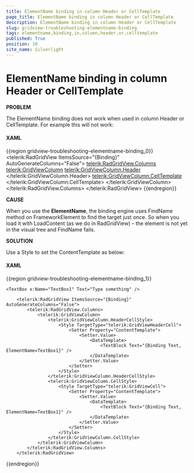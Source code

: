 ```yaml
---
title: ElementName binding in column Header or CellTemplate
page_title: ElementName binding in column Header or CellTemplate
description: ElementName binding in column Header or CellTemplate
slug: gridview-troubleshooting-elementname-binding
tags: elementname,binding,in,column,header,or,celltemplate
published: True
position: 10
site_name: Silverlight
---
```


# ElementName binding in column Header or CellTemplate

__PROBLEM__

The ElementName binding does not work when used in column Header or CellTemplate. For example this will not work:

#### __XAML__


{{region gridview-troubleshooting-elementname-binding_0}}
	<TextBox x:Name="TextBox1" Text="Type something" />
	    <telerik:RadGridView ItemsSource="{Binding}" AutoGenerateColumns="False">
	        <telerik:RadGridView.Columns>
	            <telerik:GridViewColumn>
	                <telerik:GridViewColumn.Header>
	                    <TextBlock Text="{Binding Text, ElementName=TextBox1}" />
	                </telerik:GridViewColumn.Header>
	                <telerik:GridViewColumn.CellTemplate>
	                    <DataTemplate>
	                        <TextBlock Text="{Binding Text, ElementName=TextBox1}" />
	                    </DataTemplate>
	                </telerik:GridViewColumn.CellTemplate>
	            </telerik:GridViewColumn>
	        </telerik:RadGridView.Columns>
	    </telerik:RadGridView>
{{endregion}}

__CAUSE__

When you use the __ElementName__, the binding engine uses FindName method on FrameworkElement to find the target just once.
So when you load it with LoadContent (as we do in RadGridView) – the element is not yet in the visual tree and FindName fails.

__SOLUTION__

Use a Style to set the ContentTemplate as below:

#### __XAML__

{{region gridview-troubleshooting-elementname-binding_1}}

	<TextBox x:Name="TextBox1" Text="Type something" />
	
	    <telerik:RadGridView ItemsSource="{Binding}" AutoGenerateColumns="False">
	        <telerik:RadGridView.Columns>
	            <telerik:GridViewColumn>
	                <telerik:GridViewColumn.HeaderCellStyle>
	                    <Style TargetType="telerik:GridViewHeaderCell">
	                        <Setter Property="ContentTemplate">
	                            <Setter.Value>
	                                <DataTemplate>
	                                    <TextBlock Text="{Binding Text, ElementName=TextBox1}" />
	                                </DataTemplate>
	                            </Setter.Value>
	                        </Setter>
	                    </Style>
	                </telerik:GridViewColumn.HeaderCellStyle>
	                <telerik:GridViewColumn.CellStyle>
	                    <Style TargetType="telerik:GridViewCell">
	                        <Setter Property="ContentTemplate">
	                            <Setter.Value>
	                                <DataTemplate>
	                                    <TextBlock Text="{Binding Text, ElementName=TextBox1}" />
	                                </DataTemplate>
	                            </Setter.Value>
	                        </Setter>
	                    </Style>
	                </telerik:GridViewColumn.CellStyle>
	            </telerik:GridViewColumn>
	        </telerik:RadGridView.Columns>
	    </telerik:RadGridView>
{{endregion}}

